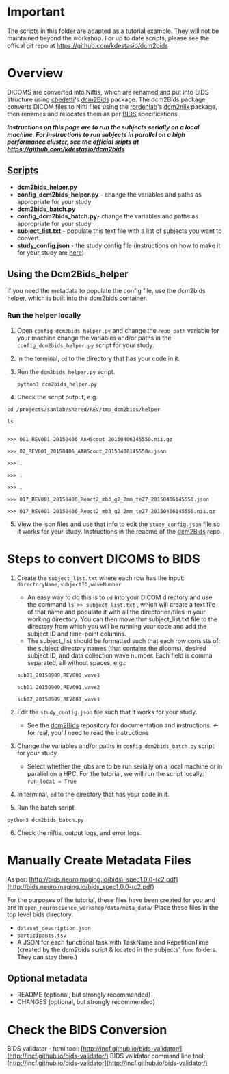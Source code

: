 # Important
The scripts in this folder are adapted as a tutorial example. They will not be maintained beyond the workshop. For up to date scripts, please see the offical git repo at https://github.com/kdestasio/dcm2bids  

# Overview

DICOMS are converted into Niftis, which are renamed and put into BIDS structure using [cbedetti](https://github.com/cbedetti)'s [dcm2Bids](https://github.com/cbedetti/Dcm2Bids) package. The dcm2Bids package converts DICOM files to Nifti files using the [rordenlab](https://github.com/rordenlab)'s [dcm2niix](https://github.com/rordenlab/dcm2niix) package, then renames and relocates them as per [BIDS](http://bids.neuroimaging.io/) specifications.

**_Instructions on this page are to run the subjects serially on a local machine. For instructions to run subjects in parallel on a high performance cluster, see the official sripts at https://github.com/kdestasio/dcm2bids_**

## [Scripts](https://github.com/kdestasio/dcm2bids)

- **dcm2bids_helper.py**  
- **config_dcm2bids_helper.py** - change the variables and paths as appropriate for your study
- **dcm2bids_batch.py**
- **config_dcm2bids_batch.py**- change the variables and paths as appropriate for your study  
- **subject_list.txt** - populate this text file with a list of subjects you want to convert.  
- **study_config.json** - the study config file (instructions on how to make it for your study are [here](https://github.com/cbedetti/Dcm2Bids))  

## Using the Dcm2Bids_helper

If you need the metadata to populate the config file, use the dcm2bids helper, which is built into the dcm2bids container.

### Run the helper locally

1. Open `config_dcm2bids_helper.py` and change the `repo_path` variable for your machine
change the variables and/or paths in the `config_dcm2bids_helper.py` script for your study.  

2. In the terminal, `cd` to the directory that has your code in it.  

3. Run the `dcm2bids_helper.py` script.

    `python3 dcm2bids_helper.py`

4. Check the script output, e.g. 

```
cd /projects/sanlab/shared/REV/tmp_dcm2bids/helper

ls


>>> 001_REV001_20150406_AAHScout_20150406145550.nii.gz

>>> 02_REV001_20150406_AAHScout_20150406145550a.json

>>> . 

>>> .

>>> .

>>> 017_REV001_20150406_React2_mb3_g2_2mm_te27_20150406145550.json

>>> 017_REV001_20150406_React2_mb3_g2_2mm_te27_20150406145550.nii.gz
```

5. View the json files and use that info to edit the `study_config.json` file so it works for your study. Instructions in the readme of the [dcm2Bids](https://github.com/cbedetti/Dcm2Bids) repo.


# Steps to convert DICOMS to BIDS

1. Create the `subject_list.txt` where each row has the input: `directoryName,subjectID,waveNumber`
    * An easy way to do this is to `cd` into your DICOM directory and use the command `ls >> subject_list.txt` , which will create a text file of that name and populate it with all the directories/files in your working directory. You can then move that subject_list.txt file to the directory from which you will be running your code and add the subject ID and time-point columns.
    * The subject_list should be formatted such that each row consists of: the subject directory names (that contains the dicoms), desired subject ID, and data collection wave number. Each field is comma separated, all without spaces, e.g.:

    `sub01_20150909,REV001,wave1`

    `sub01_20150909,REV001,wave2`

    `sub02_20150909,REV001,wave1`

2. Edit the `study_config.json` file such that it works for your study.
    - See the [dcm2Bids](https://github.com/cbedetti/Dcm2Bids) repository for documentation and instructions. ← for real, you'll need to read the instructions
3. Change the variables and/or paths in `config_dcm2bids_batch.py` script for your study
    - Select whether the jobs are to be run serially on a local machine or in parallel on a HPC. For the tutorial, we will run the script locally: `run_local = True`  

4. In terminal, `cd` to the directory that has your code in it. 

5. Run the batch script. 

  `python3 dcm2bids_batch.py`  

6. Check the niftis, output logs, and error logs.

# Manually Create Metadata Files
As per: [http://bids.neuroimaging.io/bids\_spec1.0.0-rc2.pdf](http://bids.neuroimaging.io/bids_spec1.0.0-rc2.pdf)

For the purposes of the tutorial, these files have been created for you and are in `open_neuroscience_workshop/data/meta_data/` Place these files in the top level bids directory.

* `dataset_description.json`
* `participants.tsv`
* A JSON for each functional task with TaskName and RepetitionTime (created by the dcm2bids script & located in the subjects' `func`  folders. They can stay there.)

## Optional metadata
* README (optional, but strongly recommended)
* CHANGES (optional, but strongly recommended)

# Check the BIDS Conversion
BIDS validator - html tool: [http://incf.github.io/bids-validator/](http://incf.github.io/bids-validator/)
BIDS validator command line tool: [http://incf.github.io/bids-validator](http://incf.github.io/bids-validator/)

